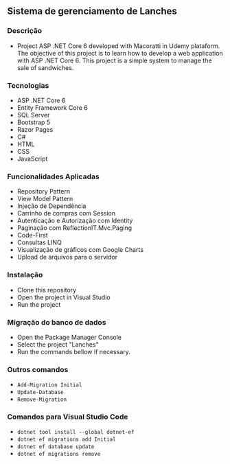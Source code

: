 ## Sistema de gerenciamento de Lanches

### Descrição
- Project ASP .NET Core 6 developed with Macoratti in Udemy plataform. The objective of this project is to learn how to develop a web application with ASP .NET Core 6.
This project is a simple system to manage the sale of sandwiches.

### Tecnologias
- ASP .NET Core 6
- Entity Framework Core 6
- SQL Server
- Bootstrap 5
- Razor Pages
- C#
- HTML
- CSS
- JavaScript

### Funcionalidades Aplicadas

- Repository Pattern
- View Model Pattern
- Injeção de Dependência
- Carrinho de compras com Session
- Autenticação e Autorização com Identity
- Paginação com ReflectionIT.Mvc.Paging
- Code-First
- Consultas LINQ
- Visualização de gráficos com Google Charts
- Upload de arquivos para o servidor

### Instalação
- Clone this repository
- Open the project in Visual Studio
- Run the project

### Migração do banco de dados
- Open the Package Manager Console
- Select the project "Lanches"
- Run the commands bellow if necessary.

### Outros comandos
- `Add-Migration Initial`
- `Update-Database`
- `Remove-Migration`

### Comandos para Visual Studio Code
- `dotnet tool install --global dotnet-ef`
- `dotnet ef migrations add Initial`
- `dotnet ef database update`
- `dotnet ef migrations remove`
